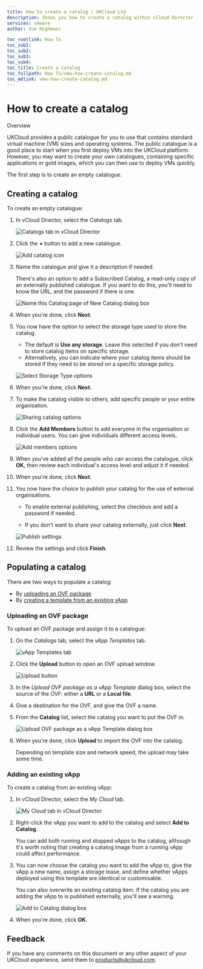 ```yaml
---
title: How to create a catalog | UKCloud Ltd
description: Shows you how to create a catalog within vCloud Director
services: vmware
author: Sue Highmoor

toc_rootlink: How To
toc_sub1:
toc_sub2:
toc_sub3:
toc_sub4:
toc_title: Create a catalog
toc_fullpath: How To/vmw-how-create-catalog.md
toc_mdlink: vmw-how-create-catalog.md
---
```


# How to create a catalog

Overview 

UKCloud provides a public catalogue for you to use that contains standard virtual machine (VM) sizes and operating systems. The public catalogue is a good place to start when you first deploy VMs into the UKCloud platform. However, you may want to create your own catalogues, containing specific applications or gold images, which you can then use to deploy VMs quickly.

The first step is to create an empty catalogue.

## Creating a catalog

To create an empty catalogue:

1. In vCloud Director, select the *Catalogs* tab.

    ![Catalogs tab in vCloud Director](images/vmw-vcd-tab-catalogs.png)

2. Click the **+** button to add a new catalogue.

    ![Add catalog icon](images/vmw-vcd-btn-add-catalog.png)

3. Name the catalogue and give it a description if needed.

    There's also an option to add a Subscribed Catalog, a read-only copy of an externally published catalogue. If you want to do this, you'll need to know the URL, and the password if there is one.

    ![Name this Catalog page of New Catalog dialog box](images/vmw-vcd-new-catalog.png)

4. When you're done, click **Next**.

5. You now have the option to select the storage type used to store the catalog.

    - The default is **Use any storage**. Leave this selected if you don't need to store catalog items on specific storage.
    - Alternatively, you can indicate where your catalog items should be stored if they need to be stored on a specific storage policy.

    ![Select Storage Type options](images/vmw-vcd-new-catalog-storage.png)

6. When you're done, click **Next**.

7. To make the catalog visible to others, add specific people or your entire organisation.

    ![Sharing catalog options](images/vmw-vcd-new-catalog-sharing.png)

8. Click the **Add Members** button to add everyone in the organisation or individual users. You can give individuals different access levels.

    ![Add members options](images/vmw-vcd-new-catalog-add-members.png)

9. When you've added all the people who can access the catalogue, click **OK**, then review each individual's access level and adjust it if needed.

10.  When you're done, click **Next**.

11. You now have the choice to publish your catalog for the use of external organisations.

    - To enable external publishing, select the checkbox and add a password if needed.

    - If you don't want to share your catalog externally, just click **Next**.

    ![Publish settings](images/vmw-vcd-new-catalog-publish.png)

12. Review the settings and click **Finish**.

## Populating a catalog

There are two ways to populate a catalog:

- By [uploading an OVF package](#uploading-an-ovf-package)
- By [creating a template from an existing vApp](#adding-an-existing-vapp)

### Uploading an OVF package

To upload an OVF package and assign it to a catalogue:

1. On the *Catalogs* tab, select the *vApp Templates* tab.

    ![vApp Templates tab](images/vmw-vcd-tab-vapp-templates.png)

2. Click the **Upload** button to open an OVF upload window.

    ![Upload button](images/vmw-vcd-btn-upload.png)

3. In the *Upload OVF package as a vApp Template* dialog box, select the source of the OVF: either a **URL** or a **Local file**.

4. Give a destination for the OVF, and give the OVF a name.

5. From the **Catalog** list, select the catalog you want to put the OVF in.

    ![Upload OVF package as a vApp Template dialog box](images/vmw-vcd-upload-ovf.png)

6. When you're done, click **Upload** to import the OVF into the catalog.

    Depending on template size and network speed, the upload may take some time.

### Adding an existing vApp

To create a catalog from an existing vApp:

1. In vCloud Director, select the *My Cloud* tab.

    ![My Cloud tab in vCloud Director](images/vmw-vcd-tab-my-cloud.png)

2. Right-click the vApp you want to add to the catalog and select **Add to Catalog**.

    You can add both running and stopped vApps to the catalog, although it's worth noting that creating a catalog image from a running vApp could affect performance.

3. You can now choose the catalog you want to add the vApp to, give the vApp a new name, assign a storage lease, and define whether vApps deployed using this template are identical or customisable.

    You can also overwrite an existing catalog item. If the catalog you are adding the vApp to is published externally, you\'ll see a warning.

    ![Add to Catalog dialog box](images/vmw-vcd-add-to-catalog.png)

4. When you're done, click **OK**.

## Feedback

If you have any comments on this document or any other aspect of your UKCloud experience, send them to <products@ukcloud.com>.
